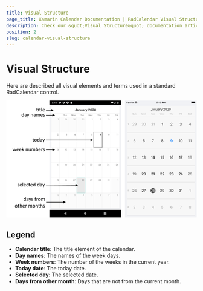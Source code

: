 ```yaml
---
title: Visual Structure
page_title: Xamarin Calendar Documentation | RadCalendar Visual Structure
description: Check our &quot;Visual Structure&quot; documentation article for Telerik Calendar for Xamarin control.
position: 2
slug: calendar-visual-structure
---
```


# Visual Structure #

Here are described all visual elements and terms used in a standard RadCalendar control.

![Calendar Visual Structure](images/calendar-visual-structure.png "Visual elements of RadCalendar control")

## Legend ##

- **Calendar title**: The title element of the calendar.
- **Day names**: The names of the week days.
- **Week numbers**: The number of the weeks in the current year.
- **Today date**: The today date. 
- **Selected day**: The selected date.
- **Days from other month**: Days that are not from the current month.